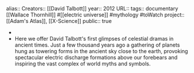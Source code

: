 alias::
Creators:: [[David Talbott]] 
year:: 2012
URL::
tags:: documentary [[Wallace Thornhill]] #[[electric universe]] #mythology #toWatch 
project:: [[Adam's Atlas]], [[X-Science]] 
public:: true

-
- Here we offer David Talbott's first glimpses of celestial dramas in ancient times. Just a few thousand years ago a gathering of planets hung as towering forms in the ancient sky close to the earth, provoking spectacular electric discharge formations above our forebears and inspiring the vast complex of world myths and symbols.